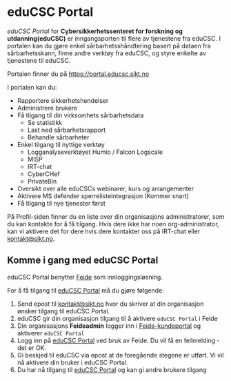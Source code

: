 # eduCSC Portal

_eduCSC Portal_ for **Cybersikkerhetssenteret for forskning og utdanning(eduCSC)** er inngangsporten til flere av tjenestene fra eduCSC. I portalen kan du gjøre enkel sårbarhetsshåndtering basert på dataen fra sårbarhetsskann, finne andre verktøy fra eduCSC, og styre enkelte av tjenestene til eduCSC.

Portalen finner du på https://portal.educsc.sikt.no

I portalen kan du:
- Rapportere sikkerhetshendelser
- Administrere brukere
- Få tilgang til din virksomhets sårbarhetsdata
     - Se statistikk
    - Last ned sårbarhetsrapport
    - Behandle sårbarheter
- Enkel tilgang til nyttige verktøy
    - Logganalyseverktøyet Humio / Falcon Logscale
    - MISP
    - IRT-chat
    - CyberCHef
    - PrivateBin
- Oversikt over alle eduCSCs webinarer, kurs og arrangementer
- Aktivere MS defender sperrelisteintegrasjon (Kommer snart)
- Få tilgang til nye tjenester først  

På Profil-siden finner du en liste over din organisasjons administratorer, som du kan kontakte for å få tilgang. Hvis dere ikke har noen org-administrator, kan vi aktivere det for dere hvis dere kontakter oss på IRT-chat eller kontakt@sikt.no.

## Komme i gang med eduCSC Portal

eduCSC Portal benytter [Feide](https://www.feide.no/) som innloggingsløsning.

For å få tilgang til [eduCSC Portal](https://portal.educsc.sikt.no) må du gjøre følgende:
1. Send epost til kontakt@sikt.no hvor du skriver at din organisasjon ønsker tilgang til eduCSC Portal.
2. eduCSC gir din organisasjon tilgang til å aktivere `eduCSC Portal` i Feide
3. Din organisasjons **Feideadmin** logger inn i [Feide-kundeportal](https://kunde.feide.no/) og aktiverer `eduCSC Portal`
4. Logg inn på [eduCSC Portal](https://portal.educsc.sikt.no) ved bruk av Feide. Du vil få en feilmelding - det er OK.
5. Gi beskjed til eduCSC via epost at de foregående stegene er utført. Vi vil nå aktivere din bruker i eduCSC Portal. 
6. Du har nå tilgang til [eduCSC Portal](https://portal.educsc.sikt.no) og kan gi andre brukere tilgang
